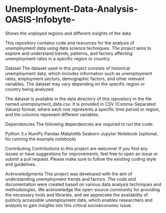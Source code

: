 # Unemployment-Data-Analysis-OASIS-Infobyte-
Shows the unployed regions and different insights of the data 

This repository contains code and resources for the analysis of unemployment data using data science techniques. The project aims to explore and understand trends, patterns, and factors affecting unemployment rates in a specific region or country.

Dataset
The dataset used in this project consists of historical unemployment data, which includes information such as unemployment rates, employment sectors, demographic factors, and other relevant variables. The dataset may vary depending on the specific region or country being analyzed.

The dataset is available in the data directory of this repository in the file named unemployment_data.csv. It is provided in CSV (Comma-Separated Values) format, where each row represents a specific time period or region, and the columns represent different variables.

Dependencies
The following dependencies are required to run the code:

Python 3.x
NumPy
Pandas
Matplotlib
Seaborn
Jupyter Notebook (optional, for running the example notebook)

Contributing
Contributions to this project are welcome! If you find any issues or have suggestions for improvements, feel free to open an issue or submit a pull request. Please make sure to follow the existing coding style and guidelines.

Acknowledgments
This project was developed with the aim of understanding unemployment trends and factors. The code and documentation were created based on various data analysis techniques and methodologies. We acknowledge the open-source community for providing the necessary tools and libraries, and we appreciate the availability of publicly accessible unemployment data, which enables researchers and analysts to gain insights into this critical socioeconomic issue.
